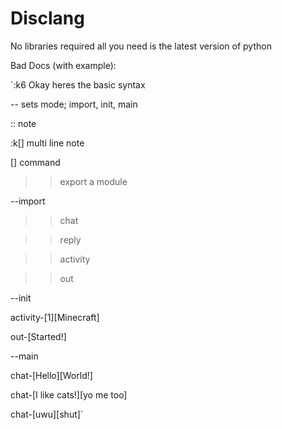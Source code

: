 # Disclang

No libraries required all you need is the latest version of python

Bad Docs (with example):

`:k6
Okay heres the basic syntax

--<mode> sets mode; import, init, main

:: note

:k[<num>] multi line note

<command>[<arg>] command

>><name> export a module


--import

>>chat

>>reply

>>activity

>>out

--init

activity-[1][Minecraft]

out-[Started!]

--main

chat-[Hello][World!]

chat-[I like cats!][yo me too]

chat-[uwu][shut]`
